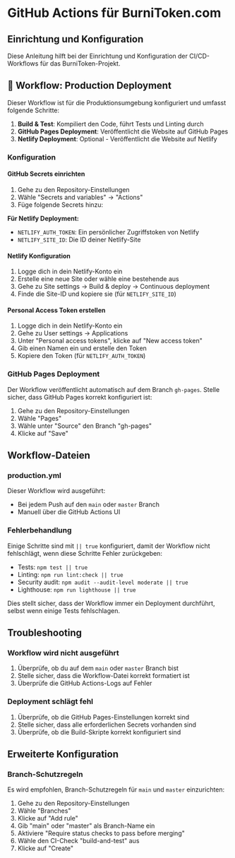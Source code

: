 # GitHub Actions für BurniToken.com

## Einrichtung und Konfiguration

Diese Anleitung hilft bei der Einrichtung und Konfiguration der CI/CD-Workflows für das BurniToken-Projekt.

## 🚀 Workflow: Production Deployment

Dieser Workflow ist für die Produktionsumgebung konfiguriert und umfasst folgende Schritte:

1. **Build & Test**: Kompiliert den Code, führt Tests und Linting durch
2. **GitHub Pages Deployment**: Veröffentlicht die Website auf GitHub Pages
3. **Netlify Deployment**: Optional - Veröffentlicht die Website auf Netlify

### Konfiguration

#### GitHub Secrets einrichten

1. Gehe zu den Repository-Einstellungen
2. Wähle "Secrets and variables" → "Actions"
3. Füge folgende Secrets hinzu:

**Für Netlify Deployment:**

- `NETLIFY_AUTH_TOKEN`: Ein persönlicher Zugriffstoken von Netlify
- `NETLIFY_SITE_ID`: Die ID deiner Netlify-Site

#### Netlify Konfiguration

1. Logge dich in dein Netlify-Konto ein
2. Erstelle eine neue Site oder wähle eine bestehende aus
3. Gehe zu Site settings → Build & deploy → Continuous deployment
4. Finde die Site-ID und kopiere sie (für `NETLIFY_SITE_ID`)

#### Personal Access Token erstellen

1. Logge dich in dein Netlify-Konto ein
2. Gehe zu User settings → Applications
3. Unter "Personal access tokens", klicke auf "New access token"
4. Gib einen Namen ein und erstelle den Token
5. Kopiere den Token (für `NETLIFY_AUTH_TOKEN`)

### GitHub Pages Deployment

Der Workflow veröffentlicht automatisch auf dem Branch `gh-pages`. Stelle sicher, dass GitHub Pages korrekt konfiguriert ist:

1. Gehe zu den Repository-Einstellungen
2. Wähle "Pages"
3. Wähle unter "Source" den Branch "gh-pages"
4. Klicke auf "Save"

## Workflow-Dateien

### production.yml

Dieser Workflow wird ausgeführt:
- Bei jedem Push auf den `main` oder `master` Branch
- Manuell über die GitHub Actions UI

### Fehlerbehandlung

Einige Schritte sind mit `|| true` konfiguriert, damit der Workflow nicht fehlschlägt, wenn diese Schritte Fehler zurückgeben:

- Tests: `npm test || true`
- Linting: `npm run lint:check || true`
- Security audit: `npm audit --audit-level moderate || true`
- Lighthouse: `npm run lighthouse || true`

Dies stellt sicher, dass der Workflow immer ein Deployment durchführt, selbst wenn einige Tests fehlschlagen.

## Troubleshooting

### Workflow wird nicht ausgeführt

1. Überprüfe, ob du auf dem `main` oder `master` Branch bist
2. Stelle sicher, dass die Workflow-Datei korrekt formatiert ist
3. Überprüfe die GitHub Actions-Logs auf Fehler

### Deployment schlägt fehl

1. Überprüfe, ob die GitHub Pages-Einstellungen korrekt sind
2. Stelle sicher, dass alle erforderlichen Secrets vorhanden sind
3. Überprüfe, ob die Build-Skripte korrekt konfiguriert sind

## Erweiterte Konfiguration

### Branch-Schutzregeln

Es wird empfohlen, Branch-Schutzregeln für `main` und `master` einzurichten:

1. Gehe zu den Repository-Einstellungen
2. Wähle "Branches"
3. Klicke auf "Add rule"
4. Gib "main" oder "master" als Branch-Name ein
5. Aktiviere "Require status checks to pass before merging"
6. Wähle den CI-Check "build-and-test" aus
7. Klicke auf "Create"

